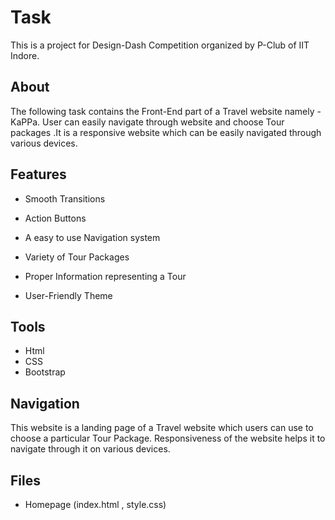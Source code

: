 
# Task

This is a project for Design-Dash Competition organized by P-Club of IIT Indore. 


## About
The following task contains the Front-End part of a Travel website namely - KaPPa. User can easily navigate through website and choose Tour packages .It is a responsive website which can be easily navigated through various devices.
## Features
- Smooth Transitions
- Action Buttons
- A easy to use Navigation system
- Variety of Tour Packages 
- Proper Information representing a Tour

- User-Friendly Theme
## Tools
- Html
- CSS
- Bootstrap

## Navigation
This website is a landing page of a Travel website which users can use to choose a particular Tour Package. Responsiveness of the website helps it to navigate through it on various devices.
## Files
- Homepage (index.html , style.css)
